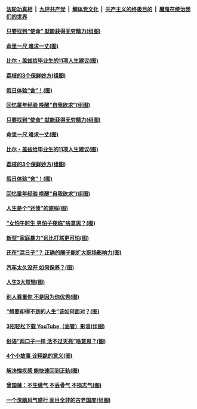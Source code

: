 ####  [法轮功真相](../../../../basic/blob/master/README.md?t=06221231) &nbsp;|&nbsp; [九评共产党](../../../../9ping.md/blob/master/README.md?t=06221231) &nbsp;|&nbsp; [解体党文化](../../../../jtdwh.md/blob/master/README.md?t=06221231)  &nbsp;|&nbsp; [共产主义的终极目的](../../../../gczydzjmd.md/blob/master/README.md?t=06221231) &nbsp;|&nbsp; [魔鬼在统治我们的世界](../../../../mgztzwmdsj.md/blob/master/README.md?t=06221231) 

#### [只要找到“使命” 就能获得无穷精力(组图)](../pages/p8/937159.md?t=06221231) 

#### [命里一尺 难求一丈(图)](../pages/p8/936782.md?t=06221231) 

#### [比尔・盖兹给毕业生的11项人生建议(图)](../pages/p8/936231.md?t=06221231) 

#### [荔枝的3个保鲜妙方(组图)](../pages/p8/936950.md?t=06221231) 

#### [假日体验“舍”！(图)](../pages/p8/937183.md?t=06221231) 

#### [回忆童年经验 唤醒“自我欲求”(组图)](../pages/p8/937082.md?t=06221231) 

#### [只要找到“使命” 就能获得无穷精力(组图)](../pages/p8/937159.md?t=06221231) 

#### [命里一尺 难求一丈(图)](../pages/p8/936782.md?t=06221231) 

#### [比尔・盖兹给毕业生的11项人生建议(图)](../pages/p8/936231.md?t=06221231) 

#### [荔枝的3个保鲜妙方(组图)](../pages/p8/936950.md?t=06221231) 

#### [假日体验“舍”！(图)](../pages/p8/937183.md?t=06221231) 

#### [回忆童年经验 唤醒“自我欲求”(组图)](../pages/p8/937082.md?t=06221231) 

#### [人生是个“还债”的旅程(图)](../pages/p8/936768.md?t=06221231) 

#### [“女怕午时生 男怕子夜临”啥意思？(图)](../pages/p8/937081.md?t=06221231) 

#### [新型“家庭暴力”远比打骂更可怕(图)](../pages/p8/936230.md?t=06221231) 

#### [还在“混日子”？ 正确的圈子能扩大职场影响力(图)](../pages/p8/937049.md?t=06221231) 

#### [汽车太久没开 如何保养？(图)](../pages/p8/937035.md?t=06221231) 

#### [人生3大烦恼(图)](../pages/p8/936959.md?t=06221231) 

#### [别人尊重你 不是因为你优秀(图)](../pages/p8/936253.md?t=06221231) 

#### [“想要却得不到的人生”该如何面对？(图)](../pages/p8/936933.md?t=06221231) 

#### [3招轻松下载 YouTube（油管）影音(组图)](../pages/p8/936922.md?t=06221231) 

#### [俗语“两口子一样 活不过天亮”啥意思？(图)](../pages/p8/936917.md?t=06221231) 

#### [4个小故事 诠释跪的意义(图)](../pages/p8/936353.md?t=06221231) 

#### [解决愧疚感 能快速回到正轨(图)](../pages/p8/936834.md?t=06221231) 

#### [曾国藩：不生傲气 不丢骨气 不损志气(图)](../pages/p8/936248.md?t=06221231) 

#### [一个洗脑风气盛行 面目全非的古老国度(组图)](../pages/p8/936759.md?t=06221231) 

